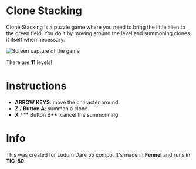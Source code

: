 # Clone Stacking

Clone Stacking is a puzzle game where you need to bring the little alien to the green field. You do it by moving around the level and summoning clones it itself when necessary.

![Screen capture of the game](screencapture.gif)

There are **11** levels!

# Instructions

 - **ARROW KEYS**: move the character around
 - **Z** / **Button A**: summon a clone
 - **X** / ** Button B**: cancel the summonning

# Info

This was created for Ludum Dare 55 compo. It's made in **Fennel** and runs in **TIC-80**.

